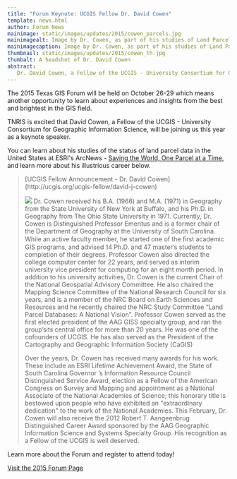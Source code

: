 ```yaml
---
title: "Forum Keynote: UCGIS Fellow Dr. David Cowen"
template: news.html
author: Forum News
mainimage: static/images/updates/2015/cowen_parcels.jpg
mainimagealt: Image by Dr. Cowen, as part of his studies of Land Parcel Data.
mainimagecaption: Image by Dr. Cowen, as part of his studies of Land Parcel Data.
thumbnail: static/images/updates/2015/cowen_th.jpg
thumbalt: A headshot of Dr. David Cowen
abstract:
   Dr. David Cowen, a Fellow of the UCGIS - University Consortium for Geographic Information Science, will be a keynote speaker at this year's forum.
---
```


The 2015 Texas GIS Forum will be held on October 26-29 which means another opportunity to learn about experiences and insights from the best and brightest in the GIS field.

TNRIS is excited that David Cowen, a Fellow of the UCGIS - University Consortium for Geographic Information Science, will be joining us this year as a keynote speaker.

You can learn about his studies of the status of land parcel data in the United States at ESRI's ArcNews - [Saving the World, One Parcel at a Time](http://www.esri.com/news/arcnews/spring11articles/saving-the-world-one-parcel-at-a-time.html), and learn more about his illustrious career below. 

<blockquote> 
  <p>[UCGIS Fellow Announcement - Dr. David Cowen](http://ucgis.org/ucgis-fellow/david-j-cowen)</p>

<p><img class="pull-right" src="{{m.link('static/images/texas-gis-forum/2015/cowen_head.jpg')}}"> Dr. Cowen received his B.A. (1966) and M.A. (1971) in Geography from the State University of New York at Buffalo, and his Ph.D. in Geography from The Ohio State University in 1971. Currently, Dr. Cowen is Distinguished Professor Emeritus and is a former chair of the Department of Geography at the University of South Carolina. While an active faculty member, he started one of the ﬁrst academic GIS programs, and advised 14 Ph.D. and 47 master’s students to completion of their degrees. Professor Cowen also directed the college computer center for 22 years, and served as interim university vice president for computing for an eight month period. In addition to his university activities, Dr. Cowen is the current Chair of the National Geospatial Advisory Committee. He also chaired the Mapping Science Committee of the National Research Council for six years, and is a member of the NRC Board on Earth Sciences and Resources and he recently chaired the NRC Study Committee “Land Parcel Databases: A National Vision”. Professor Cowen served as the first elected president of the AAG GISS specialty group, and ran the group’sits central office for more than 20 years. He was one of the cofounders of UCGIS. He has also served as the President of the Cartography and Geographic Information Society (CaGIS)</p>

<p>Over the years, Dr. Cowen has received many awards for his work. These include an ESRI Lifetime Achievement Award, the State of South Carolina Governor ’s Information Resource Council Distinguished Service Award, election as a Fellow of the American Congress on Survey and Mapping and appointment as a National Associate of the National Academies of Science; this honorary title is bestowed upon people who have exhibited an "extraordinary dedication" to the work of the National Academies. This February, Dr. Cowen will also receive the 2012 Robert T. Aangeenbrug Distinguished Career Award sponsored by the AAG Geographic Information Science and Systems Specialty Group. His recognition as a Fellow of the UCGIS is well deserved.</p>
</blockquote>

Learn more about the Forum and register to attend today!

<a href="http://www.tnris.org/2015-gis-forum" class="btn btn-lg btn-danger">Visit the 2015 Forum Page</a>

